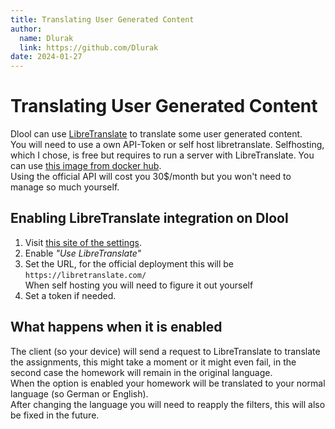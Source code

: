 ```yaml
---
title: Translating User Generated Content
author:
  name: Dlurak
  link: https://github.com/Dlurak
date: 2024-01-27
---
```


# Translating User Generated Content

Dlool can use [LibreTranslate](https://libretranslate.com/) to translate some user generated content.  
You will need to use a own API-Token or self host libretranslate.
Selfhosting, which I chose, is free but requires to run a server with LibreTranslate. You can use [this image from docker hub](https://hub.docker.com/r/libretranslate/libretranslate).  
Using the official API will cost you 30$/month but you won't need to manage so much yourself.

## Enabling LibreTranslate integration on Dlool

1. Visit [this site of the settings](/settings/language).
2. Enable _"Use LibreTranslate"_
3. Set the URL, for the official deployment this will be `https://libretranslate.com/`  
   When self hosting you will need to figure it out yourself
4. Set a token if needed.

## What happens when it is enabled

The client (so your device) will send a request to LibreTranslate to translate the assignments, this might take a moment or it might even fail, in the second case the homework will remain in the original language.  
When the option is enabled your homework will be translated to your normal language (so German or English).  
After changing the language you will need to reapply the filters, this will also be fixed in the future.
